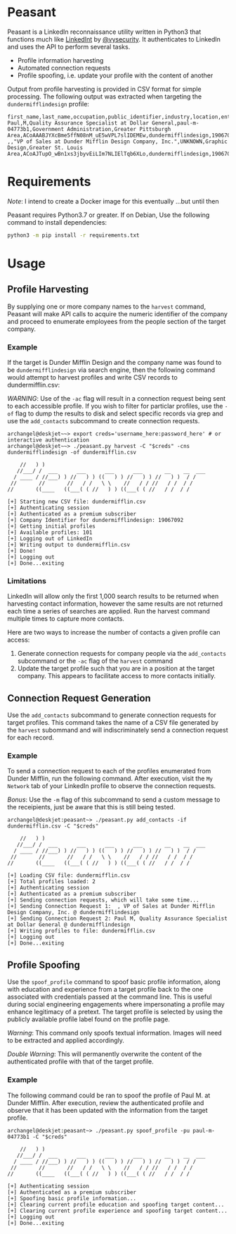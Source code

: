 # Peasant

Peasant is a LinkedIn reconnaissance utility written in Python3
that functions much like 
[LinkedInt](https://github.com/vysecurity/LinkedInt) by 
[@vysecurity](https://twitter.com/vysecurity). It authenticates
to LinkedIn and uses the API to perform several tasks.

- Profile information harvesting
- Automated connection requests
- Profile spoofing, i.e. update your profile with the content of
another

Output from profile harvesting is provided in CSV format for simple
processing. The following output was extracted when targeting the
`dundermifflindesign` profile:

```
first_name,last_name,occupation,public_identifier,industry,location,entity_urn,company_name,company_id,connection_requested
Paul,M,Quality Assurance Specialist at Dollar General,paul-m-04773b1,Government Administration,Greater Pittsburgh Area,ACoAAABJYXcBme5ffN08nM_uE5wVPL7slIDEMEw,dundermifflindesign,19067092,True
,,"VP of Sales at Dunder Mifflin Design Company, Inc.",UNKNOWN,Graphic Design,Greater St. Louis Area,ACoAJTupO_wBn1xs3jbyvEiLIm7NLIElTqb6XLo,dundermifflindesign,19067092,True
```

# Requirements

_Note_: I intend to create a Docker image for this eventually
...but until then

Peasant requires Python3.7 or greater. If on Debian, Use the 
following command to install dependencies:

```bash
python3 -m pip install -r requirements.txt
```

# Usage

## Profile Harvesting

By supplying one or more company names to the `harvest` command,
Peasant will make API calls to acquire the numeric identifier of
the company and proceed to enumerate employees from the people
section of the target company.

### Example

If the target is Dunder Mifflin Design and the company name was found
to be `dundermifflindesign` via search engine, then the following command
would attempt to harvest profiles and write CSV records to dundermifflin.csv:

_WARNING_: Use of the `-ac` flag will result in a connection request being
sent to each accessible profile. If you wish to filter for particlar profiles,
use the `-of` flag to dump the results to disk and select specific records
via grep and use the `add_contacts` subcommand to create connection requests.

```
archangel@deskjet~~> export creds='username_here:password_here' # or interactive authentication 
archangel@deskjet~~> ./peasant.py harvest -C "$creds" -cns dundermifflindesign -of dundermifflin.csv

    //   ) )
   //___/ /  ___      ___      ___      ___       __    __  ___
  / ____ / //___) ) //   ) ) ((   ) ) //   ) ) //   ) )  / /
 //       //       //   / /   \ \    //   / / //   / /  / /
//       ((____   ((___( ( //   ) ) ((___( ( //   / /  / /

[+] Starting new CSV file: dundermifflin.csv
[+] Authenticating session
[+] Authenticated as a premium subscriber
[+] Company Identifier for dundermifflindesign: 19067092
[+] Getting initial profiles
[+] Available profiles: 101
[+] Logging out of LinkedIn
[+] Writing output to dundermifflin.csv
[+] Done!
[+] Logging out
[+] Done...exiting
```

### Limitations

LinkedIn will allow only the first 1,000 search results to be returned
when harvesting contact information, however the same results are not
returned each time a series of searches are applied. Run the harvest
command multiple times to capture more contacts.

Here are two ways to increase the number of contacts a given profile
can access:

1. Generate connection requests for company people via the `add_contacts`
subcommand or the `-ac` flag of the `harvest` command
2. Update the target profile such that you are in a position at the target
company. This appears to facilitate access to more contacts initially.

## Connection Request Generation

Use the `add_contacts` subcommand to generate connection requests for
target profiles. This command takes the name of a CSV file generated
by the `harvest` subommand and will indiscriminately send a connection
request for each record.

### Example

To send a connection request to each of the profiles enumerated from 
Dunder Mifflin, run the following command. After execution, visit
the `My Network` tab of your LinkedIn profile to observe the connection
requests.

_Bonus_: Use the `-m` flag of this subcommand to send a custom message
to the receipients, just be aware that this is still being tested.

```
archangel@deskjet:peasant~> ./peasant.py add_contacts -if dundermifflin.csv -C "$creds"                                                                                                                                                                                                                                                                                                                 

    //   ) )
   //___/ /  ___      ___      ___      ___       __    __  ___
  / ____ / //___) ) //   ) ) ((   ) ) //   ) ) //   ) )  / /
 //       //       //   / /   \ \    //   / / //   / /  / /
//       ((____   ((___( ( //   ) ) ((___( ( //   / /  / /

[+] Loading CSV file: dundermifflin.csv
[+] Total profiles loaded: 2
[+] Authenticating session
[+] Authenticated as a premium subscriber
[+] Sending connection requests, which will take some time...
[+] Sending Connection Request 1:  , VP of Sales at Dunder Mifflin Design Company, Inc. @ dundermifflindesign
[+] Sending Connection Request 2: Paul M, Quality Assurance Specialist at Dollar General @ dundermifflindesign
[+] Writing profiles to file: dundermifflin.csv
[+] Logging out
[+] Done...exiting
```

## Profile Spoofing

Use the `spoof_profile` command to spoof basic profile information, along with
education and experience from a target profile back to the one associated with
credentials passed at the command line. This is useful during social engineering
engagements where impersonating a profile may enhance legitimacy of a pretext.
The target profile is selected by using the publicly available profile label
found on the profile page.

_Warning_: This command only spoofs textual information. Images will need to be
extracted and applied accordingly.

_Double Warning_: This will permanently overwrite the content of the authenticated
profile with that of the target profile.

### Example

The following command could be ran to spoof the profile of Paul M. at
Dunder Mifflin. After execution, review the authenticated profile and observe
that it has been updated with the information from the target profile.

```
archangel@deskjet:peasant~> ./peasant.py spoof_profile -pu paul-m-04773b1 -C "$creds"

    //   ) )
   //___/ /  ___      ___      ___      ___       __    __  ___
  / ____ / //___) ) //   ) ) ((   ) ) //   ) ) //   ) )  / /
 //       //       //   / /   \ \    //   / / //   / /  / /
//       ((____   ((___( ( //   ) ) ((___( ( //   / /  / /

[+] Authenticating session
[+] Authenticated as a premium subscriber
[+] Spoofing basic profile information...
[+] Clearing current profile education and spoofing target content...
[+] Clearing current profile experience and spoofing target content...
[+] Logging out
[+] Done...exiting
```
